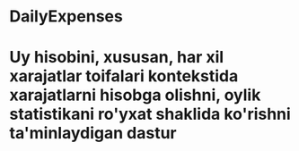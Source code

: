 # DailyExpenses
# Uy hisobini, xususan, har xil xarajatlar toifalari kontekstida xarajatlarni hisobga olishni, oylik statistikani ro'yxat shaklida ko'rishni ta'minlaydigan dastur
